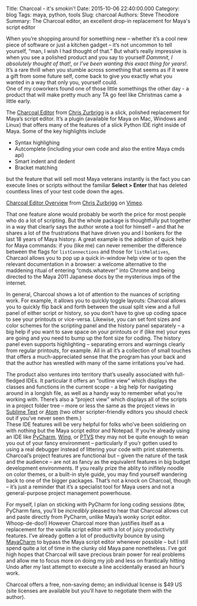 Title: Charcoal - it's smokin'!
Date: 2015-10-06 22:40:00.000
Category: blog
Tags: maya, python, tools
Slug: charcoal
Authors: Steve Theodore
Summary: The Charcoal editor, an excellent drop-in replacement for Maya's script editor

When you’re shopping around for something new – whether it’s a cool new piece of software or just a kitchen gadget – it’s not uncommon to tell yourself, “man, I wish I had thought of that.” But what’s really impressive is when you see a polished product and you say to yourself _Dammnit, I absolutely thought of that!_, or _I’ve been wanting this exact thing for years!_. It’s a rare thrill when you stumble across something that seems as if it were a gift from some future self, come back to give you exactly what you wanted in a way that only you, yourself could.  
One of my coworkers found one of those little somethings the other day - a product that will make pretty much any TA go feel like Christmas came a little early.   

The [Charcoal Editor](http://zurbrigg.com/charcoal-editor) from [Chris Zurbrigg](http://zurbrigg.com/about) is a slick, polished replacement for Maya’s script editor. It’s a plugin (available for Maya on Mac, Windows and Linux) that offers many of the features of a slick Python IDE right inside of Maya. Some of the key highlights include  


  * Syntax highlighing
  * Autcomplete (including your own code and also the entire Maya cmds api)
  * Smart indent and dedent
  * Bracket matching

but the feature that will sell most Maya veterans instantly is the fact you can execute lines or scripts without the familiar **Select &gt; Enter** that has deleted countless lines of your test code down the ages.   


[Charcoal Editor Overview](https://vimeo.com/89196374) from [Chris Zurbrigg](https://vimeo.com/zurbrigg) on [Vimeo](https://vimeo.com).

  
That one feature alone would probably be worth the price for most people who do a lot of scripting. But the whole package is thoughtfully put together in a way that clearly says the author wrote a tool for himself – and that he shares a lot of the frustrations that have driven you and I bonkers for the last 18 years of Maya history. A great example is the addition of quick help for Maya commands: if you (like me) can never remember the difference between the flags for `listConnections` and those for `listRelatives`, Charcaol allows you to pop up a quick in-window help view or to open the relevant documentation in a browser: a welcome alternative to the maddening ritual of entering “cmds.whatever” into Chrome and being directed to the Maya 2011 Japanese docs by the mysterious imps of the internet.   

In general, Charcoal shows a lot of attention to the nuances of scripting work. For example, it allows you to quickly toggle layouts: Charcoal allows you to quickly flip back and forth between the usual split view and a full panel of either script or history, so you don’t have to give up coding space to see your printouts or vice-versa. Likewise, you can set font sizes and color schemes for the scripting panel and the history panel separately – a big help if you want to save space on your printouts or if (like me) your eyes are going and you need to bump up the font size for coding. The history panel even supports highlighting – separating errors and warnings clearly from regular printouts, for example. All in all it’s a collection of small touches that offers a much-appreciated sense that the program has your back and that the author has wrestled with many of the same irritations you’ve had.  

The product also ventures into territory that’s useally associated with full-fledged IDEs. It particular it offers an “outline view” which displays the classes and functions in the current scope - a big help for navigating around in a longish file, as well as a handy way to remember what you’re working with. There’s also a “project view” which displays all of the scripts in a project folder tree – more or less the same as the project views in [Sublime Text](http://www.sublimetext.com/) or [Atom](https://atom.io/) (two other scripter-friendly editors you should check out if you’ve never seen them.)  
These IDE features will be very helpful for folks who’ve been soldiering on with nothing but the Maya script editor and Notepad. If you’re already using an IDE like [PyCharm](https://www.jetbrains.com/pycharm/), [Wing](https://wingware.com/), or [PTVS](http://microsoft.github.io/PTVS/) they may not be quite enough to wean you out of your fancy environment – particularly if you’r gotten used to using a real debugger instead of littering your code with print statements. Charcoal’s project features are functional but – given the nature of the task and the audience – are not as fancy as the equivalent features in big budget development environments. If you really prize the ablity to inifitely noodle on color themes, or a built-in style guide, you may find yourself wandering back to one of the bigger packages. That’s not a knock on Charcoal, though – it’s just a reminder that it’s a specialist tool for Maya users and not a general-purpose project management powerhouse.  

For myself, I plan on sticking with PyCharm for long coding sessions (btw, PyCharm fans, you’ll be _incredibly_ pleased to hear that Charcoal allows cut and paste directly from PyCharm, unlike Maya’s wonky script editor. Whoop-de-doo!) However Charcoal more than justifies itself as a replacement for the vanilla script editor with a lot of juicy productivity features. I’ve already gotten a lot of productivity bounce by using [MayaCharm](https://github.com/cmcpasserby/MayaCharm) to bypass the Maya script editor whenever possible – but I still spend quite a lot of time in the clunky old Maya pane nonetheless. I’ve got high hopes that Charcoal will save precious brain power for real problems and allow me to focus more on doing my job and less on frantically hitting Undo after my last attempt to execute a line accidentally erased an hour’s work.   

Charcoal offers a free, non-saving demo; an individual license is $49 US (site licenses are available but you’ll have to negotiate them with the author).

